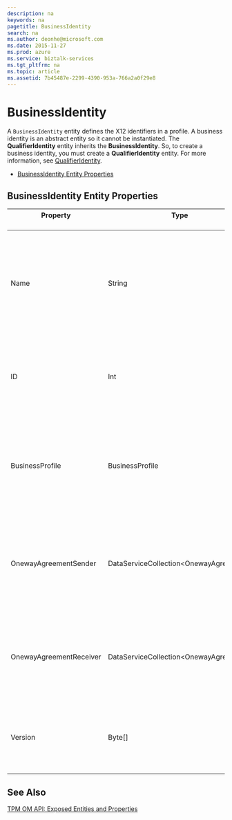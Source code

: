 ```yaml
---
description: na
keywords: na
pagetitle: BusinessIdentity
search: na
ms.author: deonhe@microsoft.com
ms.date: 2015-11-27
ms.prod: azure
ms.service: biztalk-services
ms.tgt_pltfrm: na
ms.topic: article
ms.assetid: 7b45487e-2299-4390-953a-766a2a0f29e8
---
```

# BusinessIdentity
A `BusinessIdentity` entity defines the X12 identifiers in a profile. A business identity is an abstract entity so it cannot be instantiated. The **QualifierIdentity** entity inherits the **BusinessIdentity**. So, to create a business identity, you must create a **QualifierIdentity** entity. For more information, see [QualifierIdentity](/Topic/QualifierIdentity.md).

- [BusinessIdentity Entity Properties](/Topic/BusinessIdentity.md#BKMK_Properties)

## <a name="BKMK_Properties"></a>BusinessIdentity Entity Properties

|Property <br /> <br />|Type <br /> <br />|Description <br /> <br />|
|------------|--------|---------------|
|Name <br /> <br />|String <br /> <br />|**Required**. Specifies a unique name for the identifier. The identifier name must not exceed 256 characters. <br /> <br />|
|ID <br /> <br />|Int <br /> <br />|Specifies a unique ID for the identifier. This value is auto-generated. <br /> <br />|
|BusinessProfile <br /> <br />|BusinessProfile <br /> <br />|**Required**. A navigation property that references business profiles to which the business identity belongs. <br /> <br />|
|OnewayAgreementSender <br /> <br />|DataServiceCollection&lt;OnewayAgreement&gt; <br /> <br />|A navigation property that references the send-side one-way agreement. <br /> <br />|
|OnewayAgreementReceiver <br /> <br />|DataServiceCollection&lt;OnewayAgreement&gt; <br /> <br />|A navigation property that references the receive-side one-way agreement. <br /> <br />|
|Version <br /> <br />|Byte[] <br /> <br />|This value is auto-generated and is for internal use only. <br /> <br />|

## See Also
[TPM OM API: Exposed Entities and Properties](/Topic/TPM_OM_API__Exposed_Entities_and_Properties.md)

